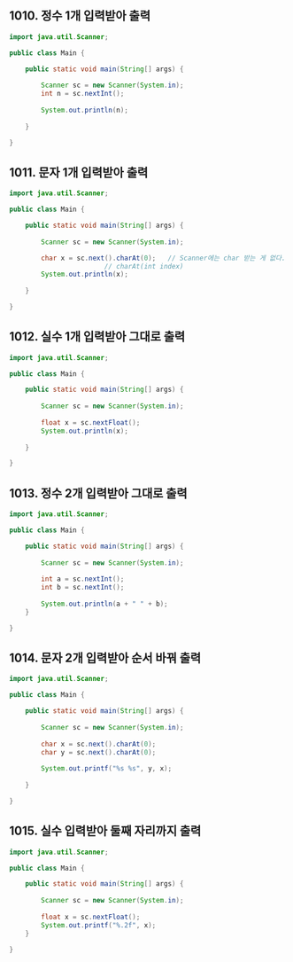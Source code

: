 
## 1010. 정수 1개 입력받아 출력

```java
import java.util.Scanner;

public class Main {

	public static void main(String[] args) {
		
		Scanner sc = new Scanner(System.in);
		int n = sc.nextInt();
		
		System.out.println(n);
		
	}

}
```

## 1011. 문자 1개 입력받아 출력

```java
import java.util.Scanner;

public class Main {

	public static void main(String[] args) {
		
		Scanner sc = new Scanner(System.in);

		char x = sc.next().charAt(0);	// Scanner에는 char 받는 게 없다.
						// charAt(int index)
		System.out.println(x);
		
	}

}
```

## 1012. 실수 1개 입력받아 그대로 출력

```java
import java.util.Scanner;

public class Main {

	public static void main(String[] args) {
		
		Scanner sc = new Scanner(System.in);
		
		float x = sc.nextFloat();
		System.out.println(x);
		
	}

}
```

## 1013. 정수 2개 입력받아 그대로 출력
```java
import java.util.Scanner;

public class Main {

	public static void main(String[] args) {
		
		Scanner sc = new Scanner(System.in);
		
		int a = sc.nextInt();
		int b = sc.nextInt();
		
		System.out.println(a + " " + b);
	}

}
```

## 1014. 문자 2개 입력받아 순서 바꿔 출력
```java
import java.util.Scanner;

public class Main {

	public static void main(String[] args) {
		
		Scanner sc = new Scanner(System.in);
		
		char x = sc.next().charAt(0);
		char y = sc.next().charAt(0);
		
		System.out.printf("%s %s", y, x);
		
	}

}
```

## 1015. 실수 입력받아 둘째 자리까지 출력

```java
import java.util.Scanner;

public class Main {

	public static void main(String[] args) {
		
		Scanner sc = new Scanner(System.in);
		
		float x = sc.nextFloat();
		System.out.printf("%.2f", x);
	}

}
```
